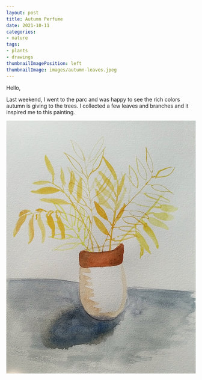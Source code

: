 ```yaml
---
layout: post
title: Autumn Perfume
date: 2021-10-11
categories: 
- nature
tags: 
- plants
- drawings
thumbnailImagePosition: left
thumbnailImage: images/autumn-leaves.jpeg
---
```


Hello,

Last weekend, I went to the parc and was happy to see the rich colors autumn is giving to the trees.
I collected a few leaves and branches and it inspired me to this painting.

![autumn-leaves](/images/autumn-leaves.jpeg)
